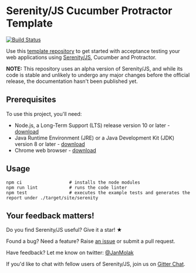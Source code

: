 # Serenity/JS Cucumber Protractor Template

[![Build Status](https://travis-ci.com/serenity-js/serenity-js-cucumber-protractor-template.svg?branch=master)](https://travis-ci.com/serenity-js/serenity-js-cucumber-protractor-template)

Use this [template repository](https://help.github.com/en/articles/creating-a-repository-from-a-template)
to get started with acceptance testing your web applications using [Serenity/JS](https://serenity-js.org), Cucumber and Protractor.

**NOTE:** This repository uses an alpha version of Serenity/JS, and while its code is stable and unlikely to undergo
any major changes before the official release, the documentation hasn't been published yet.

## Prerequisites

To use this project, you'll need:
- Node.js, a Long-Term Support (LTS) release version 10 or later - [download](https://nodejs.org/en/)
- Java Runtime Environment (JRE) or a Java Development Kit (JDK) version 8 or later - [download](https://adoptopenjdk.net/)
- Chrome web browser - [download](https://www.google.co.uk/chrome/)

## Usage

```
npm ci                  # installs the node modules
npm run lint            # runs the code linter
npm test                # executes the example tests and generates the report under ./target/site/serenity
```


## Your feedback matters!

Do you find Serenity/JS useful? Give it a star! &#9733;

Found a bug? Need a feature? Raise [an issue](https://github.com/serenity-js/serenity-js/issues?state=open)
or submit a pull request.

Have feedback? Let me know on twitter: [@JanMolak](https://twitter.com/JanMolak) 

If you'd like to chat with fellow users of Serenity/JS, join us on [Gitter Chat](https://gitter.im/serenity-js/Lobby).
